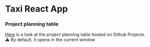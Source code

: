 # Taxi React App

### Project planning table


[Here](https://github.com/users/bondarenkoilya1/projects/2 'Project planning table') is a look at the project planning table hosted on Github Projects.\
⚠️ By default, it opens in the current window
